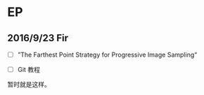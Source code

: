 # EP



## 2016/9/23    Fir



- [ ] ”The Farthest Point Strategy for Progressive Image Sampling“


- [ ] Git 教程

暂时就是这样。





















































































